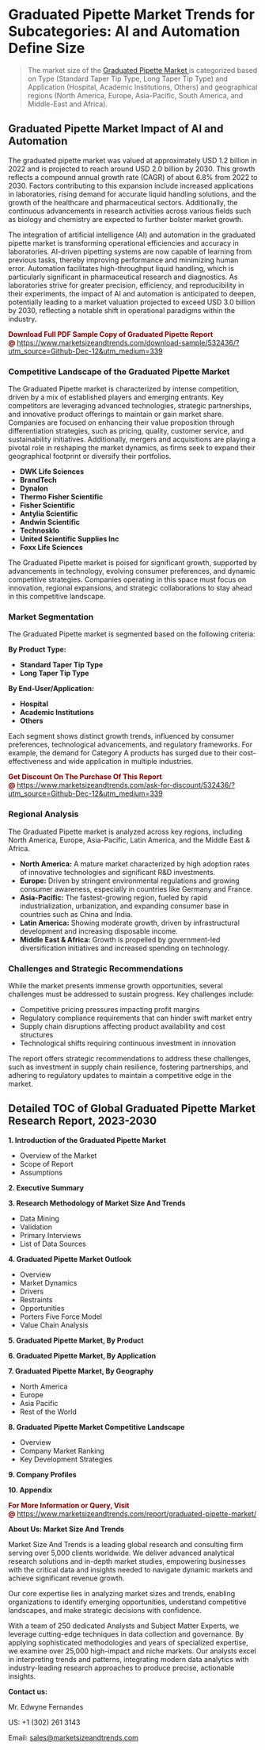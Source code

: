 <H1>Graduated Pipette Market Trends for Subcategories: AI and Automation Define Size</H1><blockquote><p>The market size of the <a href="https://www.marketsizeandtrends.com/download-sample/532436/?utm_source=Github-Dec-12&amp;utm_medium=339" target="_blank">Graduated Pipette Market </a>is categorized based on Type (Standard Taper Tip Type, Long Taper Tip Type) and Application (Hospital, Academic Institutions, Others) and geographical regions (North America, Europe, Asia-Pacific, South America, and Middle-East and Africa).</p></blockquote><p><h2>Graduated Pipette Market Impact of AI and Automation</h2><p>The graduated pipette market was valued at approximately USD 1.2 billion in 2022 and is projected to reach around USD 2.0 billion by 2030. This growth reflects a compound annual growth rate (CAGR) of about 6.8% from 2022 to 2030. Factors contributing to this expansion include increased applications in laboratories, rising demand for accurate liquid handling solutions, and the growth of the healthcare and pharmaceutical sectors. Additionally, the continuous advancements in research activities across various fields such as biology and chemistry are expected to further bolster market growth.</p><p>The integration of artificial intelligence (AI) and automation in the graduated pipette market is transforming operational efficiencies and accuracy in laboratories. AI-driven pipetting systems are now capable of learning from previous tasks, thereby improving performance and minimizing human error. Automation facilitates high-throughput liquid handling, which is particularly significant in pharmaceutical research and diagnostics. As laboratories strive for greater precision, efficiency, and reproducibility in their experiments, the impact of AI and automation is anticipated to deepen, potentially leading to a market valuation projected to exceed USD 3.0 billion by 2030, reflecting a notable shift in operational paradigms within the industry.</p></p><p><strong><span style="color: #800000;">Download Full PDF Sample Copy of Graduated Pipette Report @</span>&nbsp;</strong><a href="https://www.marketsizeandtrends.com/download-sample/532436/?utm_source=Github-Dec-12&amp;utm_medium=339">https://www.marketsizeandtrends.com/download-sample/532436/?utm_source=Github-Dec-12&amp;utm_medium=339</a></p><h3>Competitive Landscape of the Graduated Pipette Market</h3><p>The Graduated Pipette market is characterized by intense competition, driven by a mix of established players and emerging entrants. Key competitors are leveraging advanced technologies, strategic partnerships, and innovative product offerings to maintain or gain market share. Companies are focused on enhancing their value proposition through differentiation strategies, such as pricing, quality, customer service, and sustainability initiatives. Additionally, mergers and acquisitions are playing a pivotal role in reshaping the market dynamics, as firms seek to expand their geographical footprint or diversify their portfolios.</p><p><strong><p><ul><li>DWK Life Sciences </li><li> BrandTech </li><li> Dynalon </li><li> Thermo Fisher Scientific </li><li> Fisher Scientific </li><li> Antylia Scientific </li><li> Andwin Scientific </li><li> Technosklo </li><li> United Scientific Supplies Inc </li><li> Foxx Life Sciences</p></li></ul></p></strong></p><p>The Graduated Pipette market is poised for significant growth, supported by advancements in technology, evolving consumer preferences, and dynamic competitive strategies. Companies operating in this space must focus on innovation, regional expansions, and strategic collaborations to stay ahead in this competitive landscape.</p><h3>Market Segmentation</h3><p>The Graduated Pipette market is segmented based on the following criteria:</p><p><strong>By Product Type:</strong></p><p><strong><p><ul><li>Standard Taper Tip Type </li><li> Long Taper Tip Type</p></li></ul></p></strong></p><p><strong>By End-User/Application:</strong></p><p><strong><p><ul><li>Hospital </li><li> Academic Institutions </li><li> Others</p></li></ul></p></strong></p><p>Each segment shows distinct growth trends, influenced by consumer preferences, technological advancements, and regulatory frameworks. For example, the demand for Category A products has surged due to their cost-effectiveness and wide application in multiple industries.</p><p><strong><span style="color: #800000;">Get Discount On The Purchase Of This Report @&nbsp;</span></strong><a href="https://www.marketsizeandtrends.com/ask-for-discount/532436/?utm_source=Github-Dec-12&amp;utm_medium=339">https://www.marketsizeandtrends.com/ask-for-discount/532436/?utm_source=Github-Dec-12&amp;utm_medium=339</a></p><h3>Regional Analysis</h3><p>The Graduated Pipette market is analyzed across key regions, including North America, Europe, Asia-Pacific, Latin America, and the Middle East &amp; Africa.</p><ul><li><strong>North America:</strong> A mature market characterized by high adoption rates of innovative technologies and significant R&amp;D investments.</li><li><strong>Europe:</strong> Driven by stringent environmental regulations and growing consumer awareness, especially in countries like Germany and France.</li><li><strong>Asia-Pacific:</strong> The fastest-growing region, fueled by rapid industrialization, urbanization, and expanding consumer base in countries such as China and India.</li><li><strong>Latin America:</strong> Showing moderate growth, driven by infrastructural development and increasing disposable income.</li><li><strong>Middle East &amp; Africa:</strong> Growth is propelled by government-led diversification initiatives and increased spending on technology.</li></ul><h3>Challenges and Strategic Recommendations</h3><p>While the market presents immense growth opportunities, several challenges must be addressed to sustain progress. Key challenges include:</p><ul><li>Competitive pricing pressures impacting profit margins</li><li>Regulatory compliance requirements that can hinder swift market entry</li><li>Supply chain disruptions affecting product availability and cost structures</li><li>Technological shifts requiring continuous investment in innovation</li></ul><p>The report offers strategic recommendations to address these challenges, such as investment in supply chain resilience, fostering partnerships, and adhering to regulatory updates to maintain a competitive edge in the market.</p><h2>Detailed TOC of Global Graduated Pipette Market Research Report, 2023-2030</h2><p><strong>1. Introduction of the Graduated Pipette Market</strong></p><ul><li>Overview of the Market</li><li>Scope of Report</li><li>Assumptions&nbsp;</li></ul><p><strong>2. Executive Summary</strong></p><p><strong>3. Research Methodology of <strong>Market Size And Trends</strong></strong></p><ul><li>Data Mining</li><li>Validation</li><li>Primary Interviews</li><li>List of Data Sources&nbsp;</li></ul><p><strong>4. Graduated Pipette Market Outlook</strong></p><ul><li>Overview</li><li>Market Dynamics</li><li>Drivers</li><li>Restraints</li><li>Opportunities</li><li>Porters Five Force Model</li><li>Value Chain Analysis&nbsp;</li></ul><p><strong>5. Graduated Pipette Market, By Product</strong></p><p><strong>6. Graduated Pipette Market, By Application</strong></p><p><strong>7. Graduated Pipette Market, By Geography</strong></p><ul><li>North America</li><li>Europe</li><li>Asia Pacific</li><li>Rest of the World&nbsp;</li></ul><p><strong>8. Graduated Pipette Market Competitive Landscape</strong></p><ul><li>Overview</li><li>Company Market Ranking</li><li>Key Development Strategies&nbsp;</li></ul><p><strong>9. Company Profiles</strong></p><p><strong>10. Appendix</strong></p><p><strong><span style="color: #800000;">For More Information or Query, Visit @&nbsp;</span></strong><a href="https://www.marketsizeandtrends.com/report/graduated-pipette-market/">https://www.marketsizeandtrends.com/report/graduated-pipette-market/</a></p><p></p><p><strong>About Us:&nbsp;Market Size And Trends</strong></p><p>Market Size And Trends&nbsp;is a leading global research and consulting firm serving over 5,000 clients worldwide. We deliver advanced analytical research solutions and in-depth market studies, empowering businesses with the critical data and insights needed to navigate dynamic markets and achieve significant revenue growth.</p><p>Our core expertise lies in analyzing market sizes and trends, enabling organizations to identify emerging opportunities, understand competitive landscapes, and make strategic decisions with confidence.</p><p>With a team of 250 dedicated Analysts and Subject Matter Experts, we leverage cutting-edge techniques in data collection and governance. By applying sophisticated methodologies and years of specialized expertise, we examine over 25,000 high-impact and niche markets. Our analysts excel in interpreting trends and patterns, integrating modern data analytics with industry-leading research approaches to produce precise, actionable insights.</p><p><strong>Contact us:</strong></p><p>Mr. Edwyne Fernandes</p><p>US: +1 (302) 261 3143</p><p>Email: <a href="mailto:sales@marketsizeandtrends.com">sales@marketsizeandtrends.com</a>&nbsp;</p>
